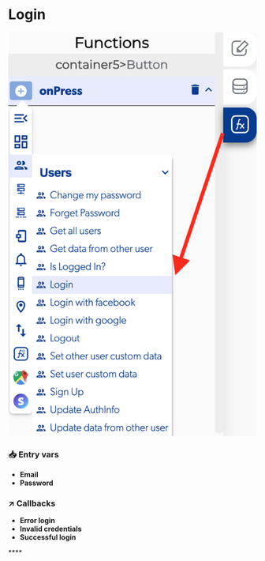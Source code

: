 # Login

![](../../../.gitbook/assets/captura-de-pantalla-2020-02-10-a-la-s-10.57.00.png)



### 📥 Entry vars <a id="entry-vars"></a>

* **Email**
* **Password**

### ↗ Callbacks <a id="entry-vars"></a>

* **Error login**
* **Invalid credentials**
* **Successful login**

\*\*\*\*

